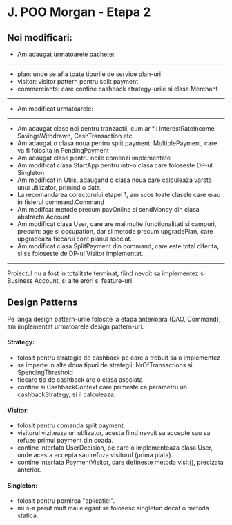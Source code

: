 # J. POO Morgan - Etapa 2


## Noi modificari:
* Am adaugat urmatoarele pachete:
****
* plan: unde se afla toate tipurile de service plan-uri
* visitor: visitor pattern pentru split payment
* commerciants: care contine cashback strategy-urile si clasa Merchant


****
* Am modificat urmatoarele:
****
* Am adaugat clase noi pentru tranzactii, cum ar fi: InterestRateIncome, SavingsWithdrawn,
CashTransaction etc.
* Am adaugat o clasa noua pentru split payment: MultiplePayment, care va fi folosita in PendingPayment
* Am adaugat clase pentru noile comenzi implementate
* Am modificat clasa StartApp pentru intr-o clasa care foloseste DP-ul Singleton
* Am modificat in Utils, adaugand o clasa noua care calculeaza varsta unui utilizator,
primind o data.
* La recomandarea corectorului etapei 1, am scos toate clasele care erau in fisierul command.Command
* Am modifcat metode precum payOnline si sendMoney din clasa abstracta Account
* Am modificat clasa User, care are mai multe functionalitati si campuri, precum: age si occupation, dar
si metode precum upgradePlan, care upgradeaza fiecarui cont planul asociat.
* Am modificat clasa SplitPayment din command, care este total diferita, si se foloseste de
DP-ul Visitor implementat.

****

Proiectul nu a fost in totalitate terminat, fiind nevoit sa implementez si
Business Account, si alte erori si feature-uri.

## Design Patterns

Pe langa design pattern-urile folosite la etapa anterioara (DAO, Command),
am implementat urmatoarele design pattern-uri:

#### Strategy:
 * folosit pentru strategia de cashback pe care a trebuit sa o implementez
 * se imparte in alte doua tipuri de strategii: NrOfTransactions si SpendingThreshold
 * fiecare tip de cashback are o clasa asociata 
 * contine si CashbackContext care primeste ca parametru un cashbackStrategy,
si il calculeaza.

#### Visitor:
* folosit pentru comanda split payment.
* visitorul viziteaza un utilizator, acesta fiind nevoit sa accepte sau sa refuze
primul payment din coada.
* contine interfata UserDecision, pe care o implementeaza clasa User, unde acesta accepta sau refuza
visitorul (prima plata).
* contine interfata PaymentVisitor, care defineste metoda visit(), precizata anterior.


#### Singleton:
* folosit pentru pornirea "aplicatiei".
* mi s-a parut mult mai elegant sa folosesc singleton decat o metoda statica.

